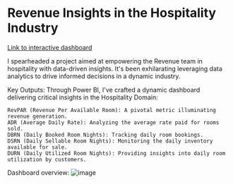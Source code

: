 # Revenue Insights in the Hospitality Industry

[Link to interactive dashboard](https://app.powerbi.com/view?r=eyJrIjoiZjU5MjRjOTgtZjBhZC00MzIzLTllZGEtYWFjODdmNGExNmM1IiwidCI6ImM2ZTU0OWIzLTVmNDUtNDAzMi1hYWU5LWQ0MjQ0ZGM1YjJjNCJ9)

 I spearheaded a project aimed at empowering the Revenue team in hospitality with data-driven insights. It's been exhilarating leveraging data analytics to drive informed decisions in a dynamic industry.

Key Outputs: Through Power BI, I've crafted a dynamic dashboard delivering critical insights in the Hospitality Domain:

    RevPAR (Revenue Per Available Room): A pivotal metric illuminating revenue generation.
    ADR (Average Daily Rate): Analyzing the average rate paid for rooms sold.
    DBRN (Daily Booked Room Nights): Tracking daily room bookings.
    DSRN (Daily Sellable Room Nights): Monitoring the daily inventory available for sale.
    DURN (Daily Utilized Room Nights): Providing insights into daily room utilization by customers.

Dashboard overview:
![image](https://github.com/luke-alan/Power-BI/assets/142893248/7f63f61d-1012-4cbb-976a-00304e076e9f)

